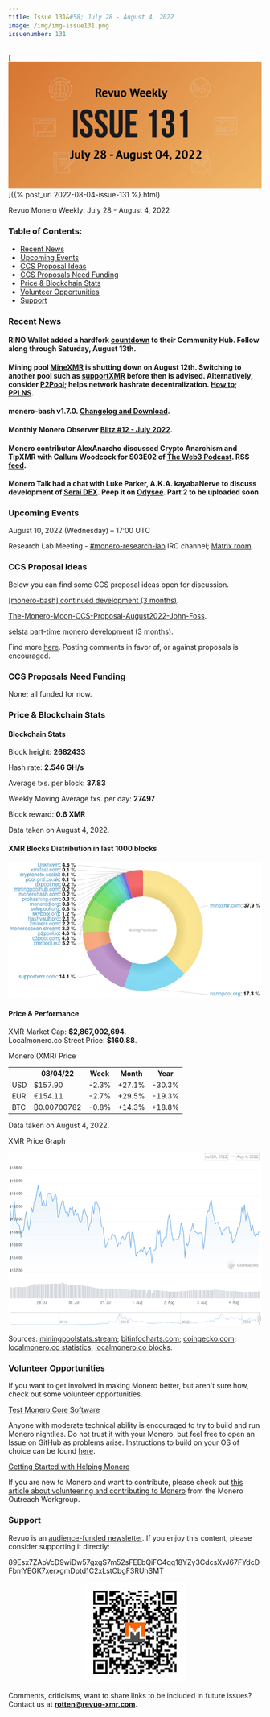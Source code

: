 ```yaml
---
title: Issue 131&#58; July 28 - August 4, 2022
image: /img/img-issue131.png
issuenumber: 131
---
```

[<img src="/img/img-issue131.png" alt="Revuo Monero Weekly #131 Slide" class="img-lead">]({% post_url 2022-08-04-issue-131 %}.html)

<p class="text-lead">Revuo Monero Weekly: July 28 - August 4, 2022</p>
<!--more-->

<h3>Table of Contents:</h3>
<ul class="contents">
    <li><a href="#news">Recent News</a></li>
    <li><a href="#events">Upcoming Events</a></li>
    <li><a href="#ideas">CCS Proposal Ideas</a></li>
    <li><a href="#proposals">CCS Proposals Need Funding</a></li>
    <li><a href="#stats">Price & Blockchain Stats</a></li>
    <li><a href="#volunteer">Volunteer Opportunities</a></li>
    <li><a href="#support">Support</a></li>
</ul>

<h3 id="news">Recent News</h3>

<div class="newsbyte">
    <h4>RINO Wallet added a hardfork <a href="https://community.rino.io/xmr-countdown/" target="_blank">countdown</a> to their Community Hub. Follow along through Saturday, August 13th.</h4>
</div>

<div class="newsbyte">
    <h4>Mining pool <a href="https://minexmr.com/" target="_blank">MineXMR</a> is shutting down on August 12th. Switching to another pool such as <a href="https://supportxmr.com/" target="_blank">supportXMR</a> before then is advised. Alternatively, consider <a href="https://p2pool.io/#pool" target="_blank">P2Pool</a>; helps network hashrate decentralization. <a href="https://github.com/SChernykh/p2pool#how-to-mine-on-p2pool" target="_blank">How to</a>; <a href="https://github.com/SChernykh/p2pool#how-pplns-works-in-p2pool" target="_blank">PPLNS</a>.</h4>
</div>

<div class="newsbyte">
    <h4>monero-bash v1.7.0. <a href="https://github.com/hinto-janaiyo/monero-bash/releases/tag/v1.7.0" target="_blank">Changelog and Download</a>.</h4>
</div>

<div class="newsbyte">
    <h4>Monthly Monero Observer <a href="https://monero.observer/monero-observer-blitz-july-2022/" target="_blank">Blitz #12 - July 2022</a>.</h4>
</div>

<div class="newsbyte">
    <h4>Monero contributor AlexAnarcho discussed Crypto Anarchism and TipXMR with Callum Woodcock for S03E02 of <a href="https://anchor.fm/theweb3podcast/" target="_blank">The Web3 Podcast</a>. RSS <a href="https://anchor.fm/s/8e49f488/podcast/rss" target="_blank">feed</a>.</h4>
</div>

<div class="newsbyte">
    <h4>Monero Talk had a chat with Luke Parker, A.K.A. kayabaNerve to discuss development of <a href="https://serai.exchange/" target="_blank">Serai DEX</a>. Peep it on <a href="https://librarian.pussthecat.org/@MoneroTalk:8/luke-parker-on-developing-seraidex-and" target="_blank">Odysee</a>. Part 2 to be uploaded soon.</h4>
</div>

<h3 id="events">Upcoming Events</h3>

<div class="event">
    <p class="date" markdown="1">August 10, 2022 (Wednesday) – 17:00 UTC</p>
    <p markdown="1">Research Lab Meeting - <a href="irc://irc.libera.chat/#monero-research-lab" target="_blank">#monero-research-lab</a> IRC channel; <a href="https://matrix.to/#/#monero-research-lab:monero.social" target="_blank">Matrix room</a>.</p>
</div>

<h3 id="ideas">CCS Proposal Ideas</h3>

<p>Below you can find some CCS proposal ideas open for discussion.</p>

<div class="proposal">
<p><a href="https://repo.getmonero.org/monero-project/ccs-proposals/-/merge_requests/333" target="_blank">[monero-bash] continued development (3 months)</a>.</p>
</div>

<div class="proposal">
<p><a href="https://repo.getmonero.org/monero-project/ccs-proposals/-/merge_requests/336" target="_blank">The-Monero-Moon-CCS-Proposal-August2022-John-Foss</a>.</p>
</div>

<div class="proposal">
<p><a href="https://repo.getmonero.org/monero-project/ccs-proposals/-/merge_requests/337" target="_blank">selsta part-time monero development (3 months)</a>.</p>
</div>

<div class="proposal">
<p>Find more <a href="https://ccs.getmonero.org/ideas/" target="_blank">here</a>. Posting comments in favor of, or against proposals is encouraged.</p>
</div>

<h3 id="proposals">CCS Proposals Need Funding</h3>

<p>None; all funded for now.</p>

<h3 id="stats">Price & Blockchain Stats</h3>

<h4 class="stat">Blockchain Stats</h4>

<div class="bcstats">
    <p>Block height: <b>2682433</b></p>
    <p>Hash rate: <b>2.546 GH/s</b></p>
    <p>Average txs. per block: <b>37.83</b></p>
    <p>Weekly Moving Average txs. per day: <b>27497</b></p>
    <p>Block reward: <b>0.6 XMR</b></p>
</div>
<p class="note">Data taken on August 4, 2022.</p>

<h4 class="stat">XMR Blocks Distribution in last 1000 blocks</h4>
<p><img src="/img/hashrate-pool-distribution-0804.png" alt="Hashrate Pool Distribution Pie Chart"/></p>

<h4 class="stat" id="price-stat">Price & Performance</h4>

<div class="price-intro">XMR Market Cap: <b>$2,867,002,694</b>.<br/>Localmonero.co Street Price: <b>$160.88</b>.</div>

<p class="table-title">Monero (XMR) Price</p>
<table class="price-table">
  <tr class="row1">
    <th></th>
    <th>08/04/22</th>
    <th>Week</th>
    <th>Month</th>
    <th>Year</th>
  </tr>
  <tr>
    <td data-th="XMR to">USD</td>
    <td data-th="08/04/22">$157.90</td>
    <td data-th="Week" class="red">-2.3%</td>
    <td data-th="Month" class="green">+27.1%</td>
    <td data-th="Year" class="red">-30.3%</td>
  </tr>
  <tr class="row3">
    <td data-th="XMR to">EUR</td>
    <td data-th="08/04/22">€154.11</td>
    <td data-th="Week" class="red">-2.7%</td>
    <td data-th="Month" class="green">+29.5%</td>
    <td data-th="Year" class="red">-19.3%</td>
  </tr>
  <tr>
    <td data-th="XMR to">BTC</td>
    <td data-th="08/04/22">₿0.00700782</td>
    <td data-th="Week" class="red">-0.8%</td>
    <td data-th="Month" class="green">+14.3%</td>
    <td data-th="Year" class="green">+18.8%</td>
  </tr>
</table>
<p class="note">Data taken on August 4, 2022.</p>

<p class="table-title">XMR Price Graph</p>

![XMR Price Graph 07/28/22-08/04/22](/img/weekly-chart-0804.png "XMR Price Graph 07/28/22-08/04/22")

Sources: <a href="https://miningpoolstats.stream/monero" target="_blank">miningpoolstats.stream</a>; <a href="https://bitinfocharts.com/monero/" target="_blank">bitinfocharts.com</a>; <a href="https://www.coingecko.com/en/coins/monero" target="_blank">coingecko.com</a>; <a href="https://localmonero.co/statistics" target="_blank">localmonero.co statistics</a>; <a href="https://localmonero.co/blocks" target="_blank">localmonero.co blocks</a>.

<h3 id="volunteer">Volunteer Opportunities</h3>

<p>If you want to get involved in making Monero better, but aren't sure how, check out some volunteer opportunities.</p>

<div class="newsbyte">
    <p class="date"><a href="https://github.com/monero-project/monero" target="_blank">Test Monero Core Software</a></p>
    <p>Anyone with moderate technical ability is encouraged to try to build and run Monero nightlies. Do not trust it with your Monero, but feel free to open an Issue on GitHub as problems arise. Instructions to build on your OS of choice can be found <a href="https://github.com/monero-project/monero#compiling-monero-from-source" target="_blank">here</a>. </p>
</div>

<div class="newsbyte">
    <p class="date"><a href="https://github.com/monero-project/monero" target="_blank">Getting Started with Helping Monero</a></p>
    <p>If you are new to Monero and want to contribute, please check out <a href="https://www.monerooutreach.org/stories/getting-started-helping-monero.php" target="_blank">this article about volunteering and contributing to Monero</a> from the Monero Outreach Workgroup. </p>
</div>

<h3 id="support">Support</h3>

<p markdown="1">Revuo is an <a href="https://revuo-xmr.com/support/">audience-funded newsletter</a>. If you enjoy this content, please consider supporting it directly:</p>

<p class="address" markdown="1">89Esx7ZAoVcD9wiDw57gxgS7m52sFEEbQiFC4qq18YZy3CdcsXvJ67FYdcDFbmYEGK7xerxgmDptd1C2xLstCbgF3RUhSMT</p>

<p><center><a href="monero:89Esx7ZAoVcD9wiDw57gxgS7m52sFEEbQiFC4qq18YZy3CdcsXvJ67FYdcDFbmYEGK7xerxgmDptd1C2xLstCbgF3RUhSMT" class="qr"><img src="/img/donate-monero.jpg" style="max-width: 200px;"/></a></center></p>

Comments, criticisms, want to share links to be included in future issues? Contact us at **rotten@revuo-xmr.com**.
